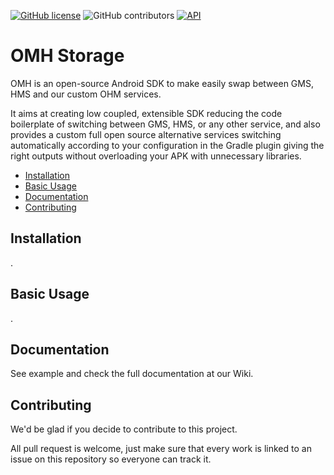[![GitHub license](https://img.shields.io/github/license/openmobilehub/omh-storage)](https://github.com/openmobilehub/omh-storage/blob/main/LICENSE)
![GitHub contributors](https://img.shields.io/github/contributors/openmobilehub/omh-storage)
[![API](https://img.shields.io/badge/API-21%2B-green.svg?style=flat)](https://developer.android.com/studio/releases/platforms#5.0)


# OMH Storage

OMH is an open-source Android SDK to make easily swap between GMS, HMS and our custom OHM services.

It aims at creating low coupled, extensible SDK reducing the code boilerplate of switching between GMS, HMS, or any other service, and also provides a custom full open source alternative services switching automatically according to your configuration in the Gradle plugin giving the right outputs without overloading your APK with unnecessary libraries.

* [Installation](#installation)
* [Basic Usage](#basic-usage)
* [Documentation](#documentation)
* [Contributing](#contributing)

## Installation

.

## Basic Usage

.

## Documentation

See example and check the full documentation at our Wiki.

## Contributing

We'd be glad if you decide to contribute to this project.

All pull request is welcome, just make sure that every work is linked to an issue on this repository so everyone can track it.